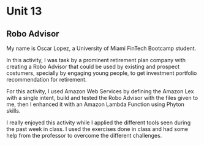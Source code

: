 # Unit 13

## Robo Advisor

My name is Oscar Lopez, a University of Miami FinTech Bootcamp student. 

In this activity, I was task by a prominent retirement plan company with creating a Robo Advisor that could be used by existing and prospect costumers, specially by engaging young people, to get investment portfolio recommendation for retirement.

For this activity, I used Amazon Web Services by defining the Amazon Lex with a single intent, build and tested the Robo Advisor with the files given to me, then I enhanced it with an Amazon Lambda Function using Phyton skills. 

I really enjoyed this activity while I applied the different tools seen during the past week in class. I used the exercises done in class and had some help from the professor to overcome the different challenges.
